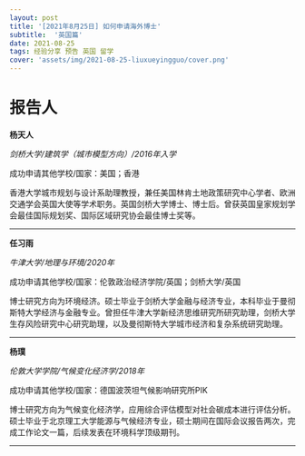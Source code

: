 ```yaml
---
layout: post
title: '[2021年8月25日] 如何申请海外博士'
subtitle:  '英国篇'
date: 2021-08-25
tags: 经验分享 预告 英国 留学
cover: 'assets/img/2021-08-25-liuxueyingguo/cover.png'
---
```


# 报告人

**杨天人**

*剑桥大学/建筑学（城市模型方向）/2016年入学*

成功申请其他学校/国家：美国；香港

香港大学城市规划与设计系助理教授，兼任美国林肯土地政策研究中心学者、欧洲交通学会英国大使等学术职务。英国剑桥大学博士、博士后。曾获英国皇家规划学会最佳国际规划奖、国际区域研究协会最佳博士奖等。

----------

**任习雨**

*牛津大学/地理与环境/2020年*

成功申请其他学校/国家：伦敦政治经济学院/英国；剑桥大学/英国

博士研究方向为环境经济。硕士毕业于剑桥大学金融与经济专业，本科毕业于曼彻斯特大学经济与金融专业。曾担任牛津大学新经济思维研究所研究助理，剑桥大学生存风险研究中心研究助理，以及曼彻斯特大学城市经济和复杂系统研究助理。

-----------

**杨璞**

*伦敦大学学院/气候变化经济学/2018年*

成功申请其他学校/国家：德国波茨坦气候影响研究所PIK

博士研究方向为气候变化经济学，应用综合评估模型对社会碳成本进行评估分析。硕士毕业于北京理工大学能源与气候经济专业，硕士期间在国际会议报告两次，完成工作论文一篇，后续发表在环境科学顶级期刊。


---------------

